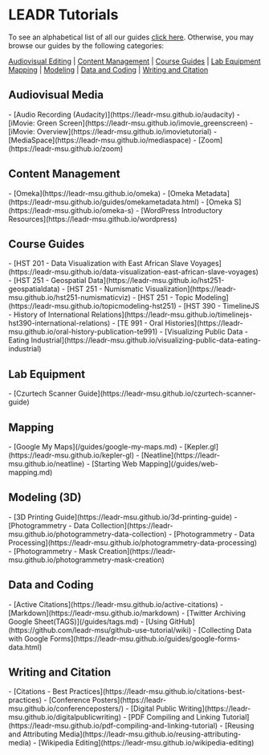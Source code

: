 # LEADR Tutorials
To see an alphabetical list of all our guides [click here](/list.md). Otherwise, you may browse our guides by the following categories:

<a href="#audiovisual">Audiovisual Editing</a> | <a href="#content">Content Management</a> | <a href="#course">Course Guides</a> | <a href="#lab">Lab Equipment</a>
<a href="#mapping">Mapping</a> | <a href="#modeling">Modeling</a> | <a href="#programming">Data and Coding</a> | <a href="#writing">Writing and Citation</a>

<h2 id="audiovisual">Audiovisual Media</h2>
- [Audio Recording (Audacity)](https://leadr-msu.github.io/audacity)
- [iMovie: Green Screen](https://leadr-msu.github.io/imovie_greenscreen)
- [iMovie: Overview](https://leadr-msu.github.io/imovietutorial)
- [MediaSpace](https://leadr-msu.github.io/mediaspace)
- [Zoom](https://leadr-msu.github.io/zoom)

<h2 id="content">Content Management</h2>
- [Omeka](https://leadr-msu.github.io/omeka)
- [Omeka Metadata](https://leadr-msu.github.io/guides/omekametadata.html)
- [Omeka S](https://leadr-msu.github.io/omeka-s)
- [WordPress Introductory Resources](https://leadr-msu.github.io/wordpress)

<h2 id="course">Course Guides</h2>
- [HST 201 - Data Visualization with East African Slave Voyages](https://leadr-msu.github.io/data-visualization-east-african-slave-voyages)
- [HST 251 - Geospatial Data](https://leadr-msu.github.io/hst251-geospatialdata)
- [HST 251 - Numismatic Visualization](https://leadr-msu.github.io/hst251-numismaticviz)
- [HST 251 - Topic Modeling](https://leadr-msu.github.io/topicmodeling-hst251)
- [HST 390 - TimelineJS - History of International Relations](https://leadr-msu.github.io/timelinejs-hst390-international-relations)
- [TE 991 - Oral Histories](https://leadr-msu.github.io/oral-history-publication-te991)
- [Visualizing Public Data - Eating Industrial](https://leadr-msu.github.io/visualizing-public-data-eating-industrial)

<h2 id="lab">Lab Equipment</h2>
- [Czurtech Scanner Guide](https://leadr-msu.github.io/czurtech-scanner-guide)

<h2 id="mapping">Mapping</h2>
- [Google My Maps](/guides/google-my-maps.md)
- [Kepler.gl](https://leadr-msu.github.io/kepler-gl)
- [Neatline](https://leadr-msu.github.io/neatline)
- [Starting Web Mapping](/guides/web-mapping.md)

<h2 id="modeling">Modeling (3D)</h2>
- [3D Printing Guide](https://leadr-msu.github.io/3d-printing-guide)
- [Photogrammetry - Data Collection](https://leadr-msu.github.io/photogrammetry-data-collection)
- [Photogrammetry - Data Processing](https://leadr-msu.github.io/photogrammetry-data-processing)
  - [Photogrammetry - Mask Creation](https://leadr-msu.github.io/photogrammetry-mask-creation)

<h2 id=programming>Data and Coding</h2>
- [Active Citations](https://leadr-msu.github.io/active-citations)
- [Markdown](https://leadr-msu.github.io/markdown)
- [Twitter Archiving Google Sheet(TAGS)](/guides/tags.md)
- [Using GitHub](https://github.com/leadr-msu/github-use-tutorial/wiki)
- [Collecting Data with Google Forms](https://leadr-msu.github.io/guides/google-forms-data.html)

<h2 id="writing">Writing and Citation</h2>
- [Citations - Best Practices](https://leadr-msu.github.io/citations-best-practices)
- [Conference Posters](https://leadr-msu.github.io/conferenceposters/)
- [Digital Public Writing](https://leadr-msu.github.io/digitalpublicwriting)
- [PDF Compiling and Linking Tutorial](https://leadr-msu.github.io/pdf-compiling-and-linking-tutorial)
- [Reusing and Attributing Media](https://leadr-msu.github.io/reusing-attributing-media)
- [Wikipedia Editing](https://leadr-msu.github.io/wikipedia-editing)

